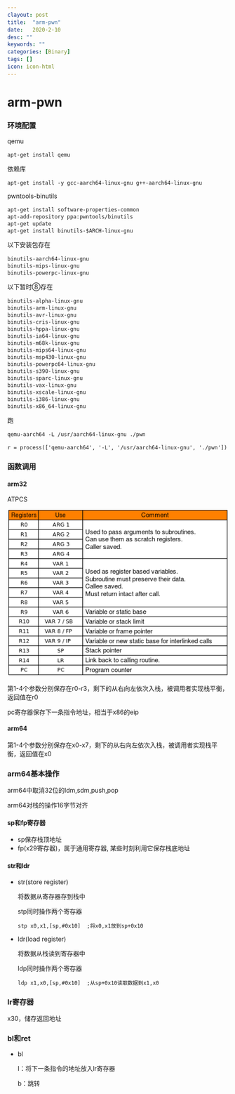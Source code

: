 ```yaml
---
clayout: post
title:  "arm-pwn"
date:   2020-2-10
desc: ""
keywords: ""
categories: [Binary]
tags: []
icon: icon-html
---
```


# arm-pwn

### 环境配置

qemu

```
apt-get install qemu
```

依赖库

```
apt-get install -y gcc-aarch64-linux-gnu g++-aarch64-linux-gnu
```

pwntools-binutils

```
apt-get install software-properties-common
apt-add-repository ppa:pwntools/binutils
apt-get update
apt-get install binutils-$ARCH-linux-gnu
```

以下安装包存在

```
binutils-aarch64-linux-gnu
binutils-mips-linux-gnu
binutils-powerpc-linux-gnu
```

以下暂时⑧存在

```
binutils-alpha-linux-gnu
binutils-arm-linux-gnu
binutils-avr-linux-gnu
binutils-cris-linux-gnu
binutils-hppa-linux-gnu
binutils-ia64-linux-gnu
binutils-m68k-linux-gnu
binutils-mips64-linux-gnu
binutils-msp430-linux-gnu
binutils-powerpc64-linux-gnu
binutils-s390-linux-gnu
binutils-sparc-linux-gnu
binutils-vax-linux-gnu
binutils-xscale-linux-gnu
binutils-i386-linux-gnu
binutils-x86_64-linux-gnu
```

跑

```
qemu-aarch64 -L /usr/aarch64-linux-gnu ./pwn
```

```
r = process(['qemu-aarch64', '-L', '/usr/aarch64-linux-gnu', './pwn'])
```



### 函数调用

#### arm32

ATPCS

![ARM_Calling_Convention](https://raw.githubusercontent.com/AiDaiP/images/master/pwn/ARM_Calling_Convention.png)

第1-4个参数分别保存在r0-r3，剩下的从右向左依次入栈，被调用者实现栈平衡，返回值在r0

pc寄存器保存下一条指令地址，相当于x86的eip

#### arm64

第1-4个参数分别保存在x0-x7，剩下的从右向左依次入栈，被调用者实现栈平衡，返回值在x0



### arm64基本操作

arm64中取消32位的ldm,sdm,push,pop

arm64对栈的操作16字节对齐

#### sp和fp寄存器

* sp保存栈顶地址
* fp(x29寄存器)，属于通用寄存器, 某些时刻利用它保存栈底地址

#### str和ldr

* str(store register)

  将数据从寄存器存到栈中

  stp同时操作两个寄存器

  ```
  stp x0,x1,[sp,#0x10]	;将x0,x1放到sp+0x10
  ```

* ldr(load register)

  将数据从栈读到寄存器中

  ldp同时操作两个寄存器

  ```
  ldp x1,x0,[sp,#0x10]	;从sp+0x10读取数据到x1,x0
  ```

### lr寄存器

x30，储存返回地址

### bl和ret

* bl

  l：将下一条指令的地址放入lr寄存器

  b：跳转

